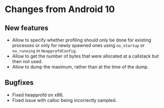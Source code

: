 # Changes from Android 10

## New features
* Allow to specify whether profiling should only be done for existing processes
  or only for newly spawned ones using `no_startup` or `no_running` in
  `HeapprofdConfig`.
* Allow to get the number of bytes that were allocated at a callstack but then
  not used.
* Allow to dump the maximum, rather than at the time of the dump.

## Bugfixes
* Fixed heapprofd on x86.
* Fixed issue with calloc being incorrectly sampled.
